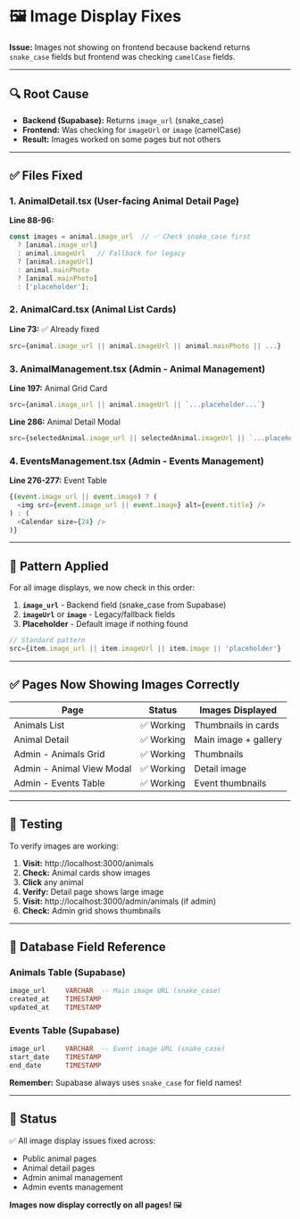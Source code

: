 # 🖼️ Image Display Fixes

**Issue:** Images not showing on frontend because backend returns `snake_case` fields but frontend was checking `camelCase` fields.

---

## 🔍 Root Cause

- **Backend (Supabase):** Returns `image_url` (snake_case)
- **Frontend:** Was checking for `imageUrl` or `image` (camelCase)
- **Result:** Images worked on some pages but not others

---

## ✅ Files Fixed

### 1. **AnimalDetail.tsx** (User-facing Animal Detail Page)
**Line 88-96:**
```typescript
const images = animal.image_url  // ✅ Check snake_case first
  ? [animal.image_url] 
  : animal.imageUrl   // Fallback for legacy
  ? [animal.imageUrl]
  : animal.mainPhoto 
  ? [animal.mainPhoto] 
  : ['placeholder'];
```

### 2. **AnimalCard.tsx** (Animal List Cards)
**Line 73:** ✅ Already fixed
```typescript
src={animal.image_url || animal.imageUrl || animal.mainPhoto || ...}
```

### 3. **AnimalManagement.tsx** (Admin - Animal Management)
**Line 197:** Animal Grid Card
```typescript
src={animal.image_url || animal.imageUrl || `...placeholder...`}
```

**Line 286:** Animal Detail Modal
```typescript
src={selectedAnimal.image_url || selectedAnimal.imageUrl || `...placeholder...`}
```

### 4. **EventsManagement.tsx** (Admin - Events Management)
**Line 276-277:** Event Table
```typescript
{(event.image_url || event.image) ? (
  <img src={event.image_url || event.image} alt={event.title} />
) : (
  <Calendar size={24} />
)}
```

---

## 🎯 Pattern Applied

For all image displays, we now check in this order:
1. **`image_url`** - Backend field (snake_case from Supabase)
2. **`imageUrl`** or **`image`** - Legacy/fallback fields
3. **Placeholder** - Default image if nothing found

```typescript
// Standard pattern
src={item.image_url || item.imageUrl || item.image || 'placeholder'}
```

---

## ✅ Pages Now Showing Images Correctly

| Page | Status | Images Displayed |
|------|--------|------------------|
| Animals List | ✅ Working | Thumbnails in cards |
| Animal Detail | ✅ Working | Main image + gallery |
| Admin - Animals Grid | ✅ Working | Thumbnails |
| Admin - Animal View Modal | ✅ Working | Detail image |
| Admin - Events Table | ✅ Working | Event thumbnails |

---

## 🔧 Testing

To verify images are working:
1. **Visit:** http://localhost:3000/animals
2. **Check:** Animal cards show images
3. **Click** any animal
4. **Verify:** Detail page shows large image
5. **Visit:** http://localhost:3000/admin/animals (if admin)
6. **Check:** Admin grid shows thumbnails

---

## 📝 Database Field Reference

### Animals Table (Supabase)
```sql
image_url     VARCHAR  -- Main image URL (snake_case)
created_at    TIMESTAMP
updated_at    TIMESTAMP
```

### Events Table (Supabase)
```sql
image_url     VARCHAR  -- Event image URL (snake_case)
start_date    TIMESTAMP
end_date      TIMESTAMP
```

**Remember:** Supabase always uses `snake_case` for field names!

---

## 🎉 Status

✅ All image display issues fixed across:
- Public animal pages
- Animal detail pages  
- Admin animal management
- Admin events management

**Images now display correctly on all pages!** 🖼️

